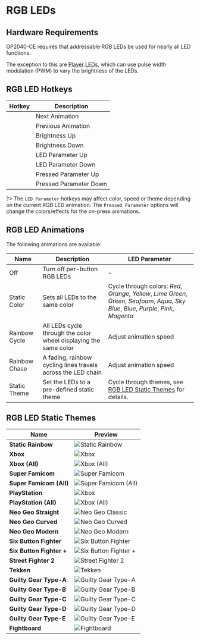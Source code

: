 # RGB LEDs

## Hardware Requirements

GP2040-CE requires that addressable RGB LEDs be used for nearly all LED functions.

The exception to this are [Player LEDs](/docs/web-configurator.md#player-leds-xinput), which can use pulse width modulation (PWM) to vary the brightness of the LEDs.

## RGB LED Hotkeys

| Hotkey | Description |
| - | - |
| <hotkey v-bind:buttons='["S1", "S2", "B3"]'></hotkey> | Next Animation |
| <hotkey v-bind:buttons='["S1", "S2", "B1"]'></hotkey> | Previous Animation |
| <hotkey v-bind:buttons='["S1", "S2", "B4"]'></hotkey> | Brightness Up |
| <hotkey v-bind:buttons='["S1", "S2", "B2"]'></hotkey> | Brightness Down |
| <hotkey v-bind:buttons='["S1", "S2", "R1"]'></hotkey> | LED Parameter Up |
| <hotkey v-bind:buttons='["S1", "S2", "R2"]'></hotkey> | LED Parameter Down |
| <hotkey v-bind:buttons='["S1", "S2", "L1"]'></hotkey> | Pressed Parameter Up |
| <hotkey v-bind:buttons='["S1", "S2", "L2"]'></hotkey> | Pressed Parameter Down |

?> The `LED Parameter` hotkeys may affect color, speed or theme depending on the current RGB LED animation. The `Pressed Parameter` options will change the colors/effects for the on-press animations.

## RGB LED Animations

The following animations are available:

| Name | Description | LED Parameter |
| - | - | - |
| Off | Turn off per-button RGB LEDs | - |
| Static Color | Sets all LEDs to the same color | Cycle through colors: *Red*, *Orange*, *Yellow*, *Lime Green*, *Green*, *Seafoam*, *Aqua*, *Sky Blue*, *Blue*, *Purple*, *Pink*, *Magenta* |
| Rainbow Cycle | All LEDs cycle through the color wheel displaying the same color | Adjust animation speed |
| Rainbow Chase | A fading, rainbow cycling lines travels across the LED chain | Adjust animation speed |
| Static Theme | Set the LEDs to a pre-defined static theme | Cycle through themes, see [RGB LED Static Themes](#rgb-led-static-themes) for details. |

## RGB LED Static Themes

| Name | Preview |
| - | - |
| **Static Rainbow** | ![Static Rainbow](./assets/images/led-themes/static-rainbow.png) |
| **Xbox** | ![Xbox](./assets/images/led-themes/xbox.png) |
| **Xbox (All)** | ![Xbox (All)](./assets/images/led-themes/xbox-all.png) |
| **Super Famicom** | ![Super Famicom](./assets/images/led-themes/super-famicom.png) |
| **Super Famicom (All)** | ![Super Famicom (All)](./assets/images/led-themes/super-famicom-all.png) |
| **PlayStation** | ![Xbox](./assets/images/led-themes/playstation.png) |
| **PlayStation (All)** | ![Xbox (All)](./assets/images/led-themes/playstation-all.png) |
| **Neo Geo Straight** | ![Neo Geo Classic](./assets/images/led-themes/neogeo-straight.png) |
| **Neo Geo Curved** | ![Neo Geo Curved](./assets/images/led-themes/neogeo-curved.png) |
| **Neo Geo Modern** | ![Neo Geo Modern](./assets/images/led-themes/neogeo-modern.png) |
| **Six Button Fighter** | ![Six Button Fighter](./assets/images/led-themes/six-button-fighter.png) |
| **Six Button Fighter +** | ![Six Button Fighter +](./assets/images/led-themes/six-button-fighter-plus.png) |
| **Street Fighter 2** | ![Street Fighter 2](./assets/images/led-themes/street-fighter-2.png) |
| **Tekken** | ![Tekken](./assets/images/led-themes/tekken.png) |
| **Guilty Gear Type-A** | ![Guilty Gear Type-A](./assets/images/led-themes/guilty-gear-type-a.png) |
| **Guilty Gear Type-B** | ![Guilty Gear Type-B](./assets/images/led-themes/guilty-gear-type-b.png) |
| **Guilty Gear Type-C** | ![Guilty Gear Type-C](./assets/images/led-themes/guilty-gear-type-c.png) |
| **Guilty Gear Type-D** | ![Guilty Gear Type-D](./assets/images/led-themes/guilty-gear-type-d.png) |
| **Guilty Gear Type-E** | ![Guilty Gear Type-E](./assets/images/led-themes/guilty-gear-type-e.png) |
| **Fightboard** | ![Fightboard](./assets/images/led-themes/fightboard.png) |
